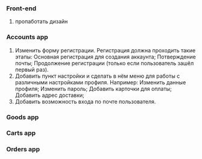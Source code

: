 ### Front-end
1. пропаботать дизайн


### Accounts app
1. Изменить форму регистрации. Регистрация должна проходить такие этапы: Основная регистрация для создания аккаунта; 
Потверждение почты; Продолжение регистрации (только если пользователь зашёл первый раз).
2. Добавить пункт настройки и сделать в нём меню для работы с различными настройками профиля. Например: Изменить данные 
профиля; Изменить пароль; Добавить карточки для оплаты; Добавить адрес доставки;
3. Добавить возможность входа по почте пользователя.


### Goods app
### Carts app
### Orders app